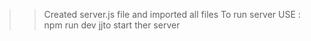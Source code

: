 > > Created server.js file and imported all files
> > To run server
> > USE : npm run dev
> > jjto start ther server
